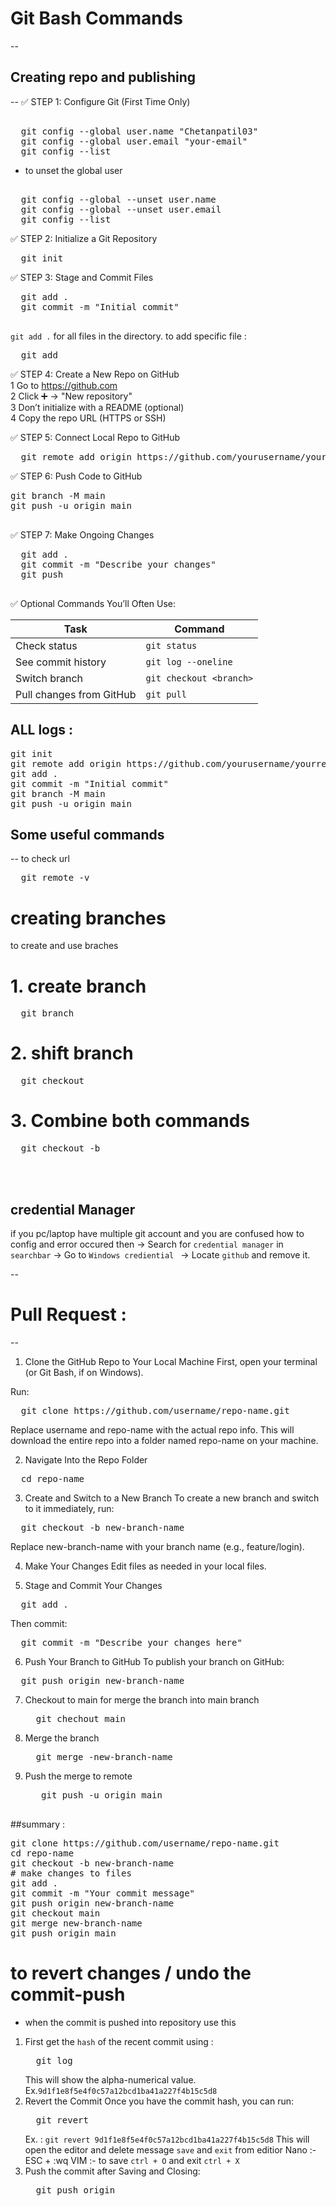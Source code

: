 # Git Bash Commands 
--

## Creating repo and publishing
--
✅ STEP 1: Configure Git (First Time Only)
<pre> 
  git config --global user.name "Chetanpatil03"
  git config --global user.email "your-email"
  git config --list
</pre>
- to unset the global user
<pre> 
  git config --global --unset user.name
  git config --global --unset user.email
  git config --list
</pre>

✅ STEP 2: Initialize a Git Repository
<pre>
  git init
</pre>

✅ STEP 3: Stage and Commit Files
<pre>
  git add . 
  git commit -m "Initial commit"

</pre>
`git add .` for all files in the directory.
to add specific file : 
<pre>
  git add <file_name>
</pre>

✅ STEP 4: Create a New Repo on GitHub<br>
1 Go to https://github.com<br>
2 Click ➕ → "New repository"<br>
3 Don’t initialize with a README (optional)<br>
4 Copy the repo URL (HTTPS or SSH)<br>

✅ STEP 5: Connect Local Repo to GitHub
<pre>
  git remote add origin https://github.com/yourusername/your-repo.git
</pre>

✅ STEP 6: Push Code to GitHub
<pre>
git branch -M main         
git push -u origin main
  
</pre>


✅ STEP 7: Make Ongoing Changes
<pre>
  git add .
  git commit -m "Describe your changes"
  git push

</pre>

✅ Optional Commands You’ll Often Use:

| Task                     | Command                 |
| ------------------------ | ----------------------- |
| Check status             | `git status`            |
| See commit history       | `git log --oneline`     |
| Switch branch            | `git checkout <branch>` |
| Pull changes from GitHub | `git pull`              |


## ALL logs :
<pre>
git init
git remote add origin https://github.com/yourusername/yourrepo.git
git add .
git commit -m "Initial commit"
git branch -M main
git push -u origin main
</pre>

## Some useful commands
-- to check url 
<pre>
  git remote -v
</pre>

# creating branches
to create and use braches 
# 1. create branch 
<pre>
  git branch <branch_name>
</pre>

# 2. shift branch 
<pre>
  git checkout <branch_name>
</pre>

# 3. Combine both commands 
<pre>
  git checkout -b <branch_name>
</pre>
<br><br>
## credential Manager 
if you pc/laptop have multiple git account and you are confused how to config and error occured then
-> Search for `credential manager` in `searchbar`
-> Go to `Windows crediential ` 
-> Locate `github` and remove it.

--
# Pull Request : 
--
1. Clone the GitHub Repo to Your Local Machine
First, open your terminal (or Git Bash, if on Windows).

Run:
<pre>
  git clone https://github.com/username/repo-name.git
</pre>

Replace username and repo-name with the actual repo info.
This will download the entire repo into a folder named repo-name on your machine.

2. Navigate Into the Repo Folder
<pre>
  cd repo-name
</pre>

3. Create and Switch to a New Branch
To create a new branch and switch to it immediately, run:
<pre>
  git checkout -b new-branch-name
</pre>
Replace new-branch-name with your branch name (e.g., feature/login).

4. Make Your Changes
Edit files as needed in your local files.

5. Stage and Commit Your Changes
<pre>
  git add .
</pre>
Then commit:
<pre>
  git commit -m "Describe your changes here"
</pre>

6. Push Your Branch to GitHub
To publish your branch on GitHub:
<pre>
  git push origin new-branch-name
</pre>

7. Checkout to main for merge the branch into main branch
   <pre>
     git chechout main
   </pre>
8. Merge the branch
   <pre>
     git merge -new-branch-name
   </pre>
9. Push the merge to remote
    <pre>
      git push -u origin main
    </pre>
##summary : 
<pre>
git clone https://github.com/username/repo-name.git
cd repo-name
git checkout -b new-branch-name
# make changes to files
git add .
git commit -m "Your commit message"
git push origin new-branch-name
git checkout main
git merge new-branch-name
git push origin main
</pre>

# to revert changes / undo the commit-push
- when the  commit is pushed into repository use this

1. First get the ```hash``` of the recent commit using :
   <pre>
     git log
   </pre>
   This will show the alpha-numerical value. Ex.```9d1f1e8f5e4f0c57a12bcd1ba41a227f4b15c5d8```
2. Revert the Commit
     Once you have the commit hash, you can run:
   <pre>
     git revert <commit-hash>
   </pre>
   Ex. : ```git revert 9d1f1e8f5e4f0c57a12bcd1ba41a227f4b15c5d8```
   This will open the editor and delete message ```save``` and ```exit``` from editior
   Nano :- ESC + :wq
   VIM :-  to save ```ctrl + O``` and exit ```ctrl + X```
3. Push the commit after Saving and Closing:
   <pre>
     git push origin <branch-name>
   </pre>
